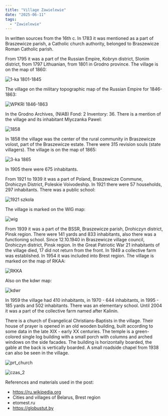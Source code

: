 ```yaml
---
title: "Village Zawielewie"
date: "2025-06-11"
tags: 
  - "Zawielewie"
---
```


In written sources from the 16th c. In 1783 it was mentioned as a part of Braszewicze parish, a Catholic church authority, belonged to Braszewicze Roman Catholic parish.

From 1795 it was a part of the Russian Empire, Kobryn district, Slonim district, from 1797 Lithuanian, from 1801 in Grodno province. The village is on the map of 1860:

![1-ka 1801-1845](https://github.com/user-attachments/assets/f3f7fbbe-7d5e-4f56-b571-ab11a54d8133)

The village on the military topographic map of the Russian Empire for 1846-1863:

![WPKRI 1846-1863](https://github.com/user-attachments/assets/a0afc4a5-ec4a-482f-ba06-423ebb40a3fb)

In the Grodno Archives, (NIAB) Fond: 2 Inventory: 36. There is a mention of the village and its inhabitant Mlyczanka Pawel:

![1858](https://github.com/user-attachments/assets/7bd4b066-7bd2-4c8c-a93d-7e57bda7e1c3)

In 1858 the village was the center of the rural community in Braszewicze volost, part of the Braszewicze estate. There were 315 revision souls (state villagers). The village is on the map of 1865:

![3-ka 1865](https://github.com/user-attachments/assets/85a94645-fdda-4a1c-a158-0e7e764681c0)

In 1905 there were 675 inhabitants.

From 1921 to 1939 it was a part of Poland, Braszewicze Commune, Drohiczyn District, Poleskie Voivodeship. In 1921 there were 57 households, 297 inhabitants. There was a public school:

![1921 szkola](https://github.com/user-attachments/assets/4dc53fd1-fe6e-4bfa-8b1d-cbaa81b646c0)

The village is marked on the WIG map:

![wig](https://github.com/user-attachments/assets/0e98390b-a4f5-44cb-bd39-16148585c594)

From 1939 it was a part of the BSSR, Braszewicze parish, Drohiczyn district, Pinsk region. There were 141 yards and 833 inhabitants, also there was a functioning school. Since 12.10.1940 in Braszewicze village council, Drohiczyn district, Pinsk region. In the Great Patriotic War 21 inhabitants of the village died, 17 did not return from the front. In 1949 a collective farm was established. In 1954 it was included into Brest region. The village is marked on the map of RKAA:

![RKKA](https://github.com/user-attachments/assets/891e4cc0-5873-4cb4-9cc7-1a9e1a1d2656)

Also on the kdwr map:

![kdwr](https://github.com/user-attachments/assets/796a2931-2744-4ae5-9d1c-e5913ca70929)

In 1959 the village had 410 inhabitants, in 1970 - 644 inhabitants, in 1995 - 185 yards and 502 inhabitants. There was an elementary school. Until 2004 it was a part of the collective farm named after Kalinin.

There is a church of Evangelical Christians-Baptists in the village. Their house of prayer is opened in an old wooden building, built according to some data in the late XIX - early XX centuries. The temple is a green-colored single log building with a small porch with columns and arched windows on the side facades. The building is horizontally boarded, the gable at the back is vertically boarded. A small roadside chapel from 1938 can also be seen in the village.

![prt_church](https://github.com/user-attachments/assets/4d33d030-fcca-4ab1-acaa-519af82f5d77)

![czas_2](https://github.com/user-attachments/assets/ce147c13-2fd5-474f-8254-38824ee2165f)

References and materials used in the post:
- https://ru.wikipedia.org
- Cities and villages of Belarus, Brest region
- etomest.ru
- https://globustut.by
